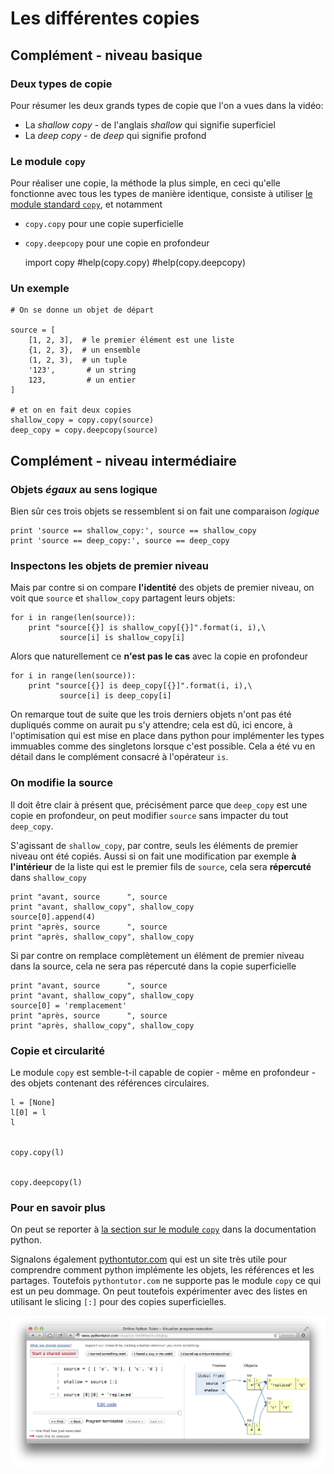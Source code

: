 
# Les différentes copies

## Complément - niveau basique

### Deux types de copie

Pour résumer les deux grands types de copie que l'on a vues dans la vidéo:
 * La *shallow copy* - de l'anglais *shallow* qui signifie superficiel
 * La *deep copy* - de *deep* qui signifie profond

### Le module `copy`

Pour réaliser une copie, la méthode la plus simple, en ceci qu'elle fonctionne
avec tous les types de manière identique, consiste à utiliser [le module
standard `copy`](https://docs.python.org/2/library/copy.html), et notamment
 * `copy.copy` pour une copie superficielle
 * `copy.deepcopy` pour une copie en profondeur


    import copy
    #help(copy.copy)
    #help(copy.deepcopy)

### Un exemple


    # On se donne un objet de départ
    
    source = [ 
        [1, 2, 3],  # le premier élément est une liste
        {1, 2, 3},  # un ensemble
        (1, 2, 3),  # un tuple
        '123',       # un string
        123,         # un entier
    ]
    
    # et on en fait deux copies
    shallow_copy = copy.copy(source)
    deep_copy = copy.deepcopy(source)

## Complément - niveau intermédiaire

### Objets *égaux* au sens logique

Bien sûr ces trois objets se ressemblent si on fait une comparaison *logique*


    print 'source == shallow_copy:', source == shallow_copy
    print 'source == deep_copy:', source == deep_copy

### Inspectons les objets de premier niveau

Mais par contre si on compare **l'identité** des objets de premier niveau, on
voit que `source` et `shallow_copy` partagent leurs objets:


    for i in range(len(source)):
        print "source[{}] is shallow_copy[{}]".format(i, i),\
               source[i] is shallow_copy[i]

Alors que naturellement ce **n'est pas le cas** avec la copie en profondeur


    for i in range(len(source)):
        print "source[{}] is deep_copy[{}]".format(i, i),\
               source[i] is deep_copy[i]

On remarque  tout de suite que les trois derniers objets n'ont pas été dupliqués
comme on aurait pu s'y attendre; cela est dû, ici encore, à l'optimisation qui
est mise en place dans python pour implémenter les types immuables comme des
singletons lorsque c'est possible. Cela a été vu en détail dans le complément
consacré à l'opérateur `is`.

### On modifie la source

Il doit être clair à présent que, précisément parce que `deep_copy` est une
copie en profondeur, on peut modifier `source` sans impacter du tout
`deep_copy`.

S'agissant de `shallow_copy`, par contre, seuls les éléments de premier niveau
ont été copiés. Aussi si on fait une modification par exemple **à l'intérieur**
de la liste qui est le premier fils de `source`, cela sera **répercuté** dans
`shallow_copy`


    print "avant, source      ", source
    print "avant, shallow_copy", shallow_copy
    source[0].append(4)
    print "après, source      ", source
    print "après, shallow_copy", shallow_copy

Si par contre on remplace complètement un élément de premier niveau dans la
source, cela ne sera pas répercuté dans la copie superficielle


    print "avant, source      ", source
    print "avant, shallow_copy", shallow_copy
    source[0] = 'remplacement'
    print "après, source      ", source
    print "après, shallow_copy", shallow_copy

### Copie et circularité

 Le module `copy` est semble-t-il capable de copier - même en profondeur - des
objets contenant des références circulaires.


    l = [None] 
    l[0] = l
    l


    copy.copy(l)


    copy.deepcopy(l)

### Pour en savoir plus

On peut se reporter à [la section sur le module
`copy`](https://docs.python.org/2/library/copy.html) dans la documentation
python.

Signalons également [pythontutor.com](http://www.pythontutor.com) qui est un
site très utile pour comprendre comment python implémente les objets, les
références et les partages.
Toutefois `pythontutor.com` ne supporte pas le module `copy` ce qui est un peu
dommage.
On peut toutefois expérimenter avec des listes en utilisant le slicing `[:]`
pour des copies superficielles.

<img src="media/pt_shallow_copy.png" />
